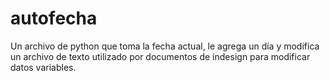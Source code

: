 # autofecha
Un archivo de python que toma la fecha actual, le agrega un día y modifica un archivo de texto utilizado por documentos de indesign para modificar datos variables. 
